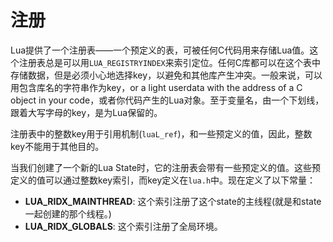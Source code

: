 注册
====

Lua提供了一个注册表——一个预定义的表，可被任何C代码用来存储Lua值。这个注册表总是可以用`LUA_REGISTRYINDEX`来索引定位。任何C库都可以在这个表中存储数据，但是必须小心地选择key，以避免和其他库产生冲突。一般来说，可以用包含库名的字符串作为key，or a light userdata with the address of a C object in your code，或者你代码产生的Lua对象。至于变量名，由一个下划线，跟着大写字母的key，是为Lua保留的。

注册表中的整数key用于引用机制(`luaL_ref`)，和一些预定义的值，因此，整数key不能用于其他目的。

当我们创建了一个新的Lua State时，它的注册表会带有一些预定义的值。这些预定义的值可以通过整数key索引，而key定义在`lua.h`中。现在定义了以下常量：

- **LUA_RIDX_MAINTHREAD**: 这个索引注册了这个state的主线程(就是和state一起创建的那个线程。)
- **LUA_RIDX_GLOBALS**: 这个索引注册了全局环境。
